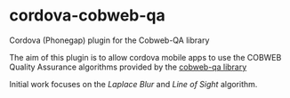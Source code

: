 # cordova-cobweb-qa
Cordova (Phonegap) plugin for the Cobweb-QA library

The aim of this plugin is to allow cordova mobile apps to use the COBWEB Quality Assurance algorithms provided by the [cobweb-qa library](https://github.com/cobweb-eu/cobweb-qa)

Initial work focuses on the *Laplace Blur* and *Line of Sight* algorithm.
